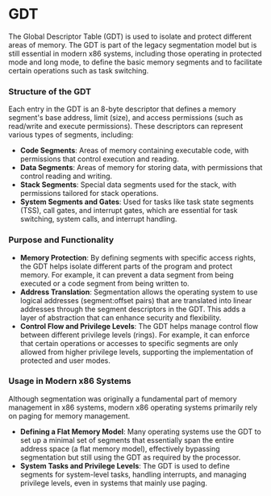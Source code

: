 # GDT

The Global Descriptor Table (GDT) is used to isolate and protect different areas of memory. The GDT is part of the legacy segmentation model but is still essential in modern x86 systems, including those operating in protected mode and long mode, to define the basic memory segments and to facilitate certain operations such as task switching.

### Structure of the GDT

Each entry in the GDT is an 8-byte descriptor that defines a memory segment's base address, limit (size), and access permissions (such as read/write and execute permissions). These descriptors can represent various types of segments, including:

- **Code Segments**: Areas of memory containing executable code, with permissions that control execution and reading.
- **Data Segments**: Areas of memory for storing data, with permissions that control reading and writing.
- **Stack Segments**: Special data segments used for the stack, with permissions tailored for stack operations.
- **System Segments and Gates**: Used for tasks like task state segments (TSS), call gates, and interrupt gates, which are essential for task switching, system calls, and interrupt handling.

### Purpose and Functionality

- **Memory Protection**: By defining segments with specific access rights, the GDT helps isolate different parts of the program and protect memory. For example, it can prevent a data segment from being executed or a code segment from being written to.
- **Address Translation**: Segmentation allows the operating system to use logical addresses (segment:offset pairs) that are translated into linear addresses through the segment descriptors in the GDT. This adds a layer of abstraction that can enhance security and flexibility.
- **Control Flow and Privilege Levels**: The GDT helps manage control flow between different privilege levels (rings). For example, it can enforce that certain operations or accesses to specific segments are only allowed from higher privilege levels, supporting the implementation of protected and user modes.

### Usage in Modern x86 Systems

Although segmentation was originally a fundamental part of memory management in x86 systems, modern x86 operating systems primarily rely on paging for memory management.

- **Defining a Flat Memory Model**: Many operating systems use the GDT to set up a minimal set of segments that essentially span the entire address space (a flat memory model), effectively bypassing segmentation but still using the GDT as required by the processor.
- **System Tasks and Privilege Levels**: The GDT is used to define segments for system-level tasks, handling interrupts, and managing privilege levels, even in systems that mainly use paging.
